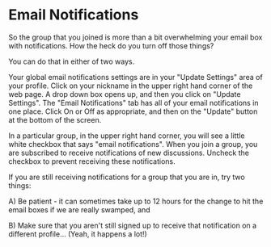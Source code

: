 # Email Notifications

So the group that you joined is more than a bit overwhelming your email box with notifications. How the heck do you turn off those things?

You can do that in either of two ways.

Your global email notifications settings are in your "Update Settings" area of your profile. Click on your nickname in the upper right hand corner of the web page. A drop down box opens up, and then you click on "Update Settings". The "Email Notifications" tab has all of your email notifications in one place. Click On or Off as appropriate, and then on the "Update" button at the bottom of the screen.

In a particular group, in the upper right hand corner, you will see a little white checkbox that says "email notifications". When you join a group, you are subscribed to receive notifications of new discussions. Uncheck the checkbox to prevent receiving these notifications.

If you are still receiving notifications for a group that you are in, try two things:

A) Be patient - it can sometimes take up to 12 hours for the change to hit the email boxes if we are really swamped, and

B) Make sure that you aren't still signed up to receive that notification on a different profile... (Yeah, it happens a lot!)
